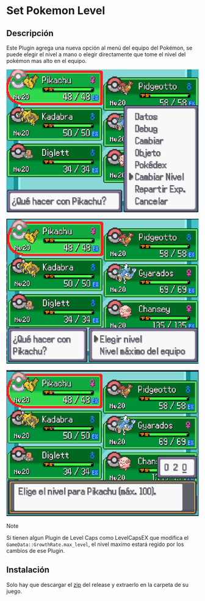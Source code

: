 # Set Pokemon Level

## Descripción

Este Plugin agrega una nueva opción al menú del equipo del Pokémon, se puede elegir el nivel a mano o elegir directamente que tome el nivel del pokémon mas alto en el equipo.

![Menu](images/main.png)

![sub menu](images/sub.png)

![level menu](images/choose.png)

> [!NOTE]  
> Si tienen algun Plugin de Level Caps como LevelCapsEX que modifica el `GameData::GrowthRate.max_level`, el nivel maximo estará regido por los cambios de ese Plugin.

## Instalación

Solo hay que descargar el [zip](https://github.com/Pokemon-Fan-Games/SetPokemonLevel/releases/download/v1.0/SetPokemonLevel.zip) del release y extraerlo en la carpeta de su juego.